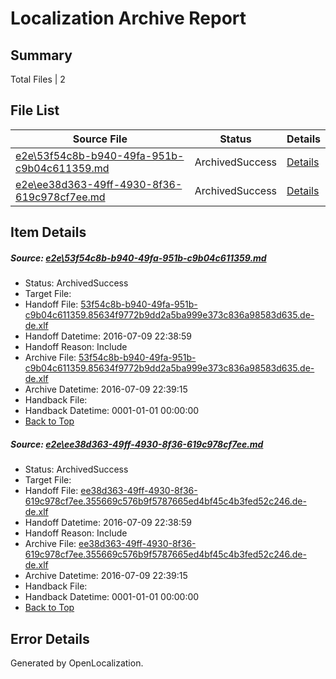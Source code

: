 # <a name='report-top'></a> Localization Archive Report

## Summary
 Total Files | 2

## File List
 Source File | Status | Details 
 ----------- | ------ | ------- 
 [e2e\53f54c8b-b940-49fa-951b-c9b04c611359.md](https://github.com/OpenLocalizationTestOrg/oltest/blob/e0ba81990c27e6b7eeefaf9c26e0628ddd19f59f/e2e/53f54c8b-b940-49fa-951b-c9b04c611359.md) | ArchivedSuccess | [Details](#191dc0d94122ff4077302cc2385843357f4cb5541)
 [e2e\ee38d363-49ff-4930-8f36-619c978cf7ee.md](https://github.com/OpenLocalizationTestOrg/oltest/blob/e0ba81990c27e6b7eeefaf9c26e0628ddd19f59f/e2e/ee38d363-49ff-4930-8f36-619c978cf7ee.md) | ArchivedSuccess | [Details](#a28f25110f5a6eb6e24ba9b991cb4296450fb2e04)

## Item Details
##### <a name='191dc0d94122ff4077302cc2385843357f4cb5541'></a> Source: [e2e\53f54c8b-b940-49fa-951b-c9b04c611359.md](https://github.com/OpenLocalizationTestOrg/oltest/blob/e0ba81990c27e6b7eeefaf9c26e0628ddd19f59f/e2e/53f54c8b-b940-49fa-951b-c9b04c611359.md)
* Status: ArchivedSuccess
* Target File: 
* Handoff File: [53f54c8b-b940-49fa-951b-c9b04c611359.85634f9772b9dd2a5ba999e373c836a98583d635.de-de.xlf](https://github.com/OpenLocalizationTestOrg/olhandoff-e2e/blob/22b5ab00213f6f2a768f46092821bde38dec6948/ol-handoff/OpenLocalizationTestOrg/oltest-dede-fly/ci/ht/53f54c8b-b940-49fa-951b-c9b04c611359.85634f9772b9dd2a5ba999e373c836a98583d635.de-de.xlf)
* Handoff Datetime: 2016-07-09 22:38:59
* Handoff Reason: Include
* Archive File: [53f54c8b-b940-49fa-951b-c9b04c611359.85634f9772b9dd2a5ba999e373c836a98583d635.de-de.xlf](https://github.com/OpenLocalizationTestOrg/olhandoff-e2e/blob/1d36ed2cde59577506ac9fa65f35cbd64caa1e5e/ol-archive/OpenLocalizationTestOrg/oltest-dede-fly/ci/ht/53f54c8b-b940-49fa-951b-c9b04c611359.85634f9772b9dd2a5ba999e373c836a98583d635.de-de.xlf)
* Archive Datetime: 2016-07-09 22:39:15
* Handback File: 
* Handback Datetime: 0001-01-01 00:00:00
* [Back to Top](#report-top)

##### <a name='a28f25110f5a6eb6e24ba9b991cb4296450fb2e04'></a> Source: [e2e\ee38d363-49ff-4930-8f36-619c978cf7ee.md](https://github.com/OpenLocalizationTestOrg/oltest/blob/e0ba81990c27e6b7eeefaf9c26e0628ddd19f59f/e2e/ee38d363-49ff-4930-8f36-619c978cf7ee.md)
* Status: ArchivedSuccess
* Target File: 
* Handoff File: [ee38d363-49ff-4930-8f36-619c978cf7ee.355669c576b9f5787665ed4bf45c4b3fed52c246.de-de.xlf](https://github.com/OpenLocalizationTestOrg/olhandoff-e2e/blob/22b5ab00213f6f2a768f46092821bde38dec6948/ol-handoff/OpenLocalizationTestOrg/oltest-dede-fly/ci/ht/ee38d363-49ff-4930-8f36-619c978cf7ee.355669c576b9f5787665ed4bf45c4b3fed52c246.de-de.xlf)
* Handoff Datetime: 2016-07-09 22:38:59
* Handoff Reason: Include
* Archive File: [ee38d363-49ff-4930-8f36-619c978cf7ee.355669c576b9f5787665ed4bf45c4b3fed52c246.de-de.xlf](https://github.com/OpenLocalizationTestOrg/olhandoff-e2e/blob/1d36ed2cde59577506ac9fa65f35cbd64caa1e5e/ol-archive/OpenLocalizationTestOrg/oltest-dede-fly/ci/ht/ee38d363-49ff-4930-8f36-619c978cf7ee.355669c576b9f5787665ed4bf45c4b3fed52c246.de-de.xlf)
* Archive Datetime: 2016-07-09 22:39:15
* Handback File: 
* Handback Datetime: 0001-01-01 00:00:00
* [Back to Top](#report-top)


## Error Details

Generated by OpenLocalization.
